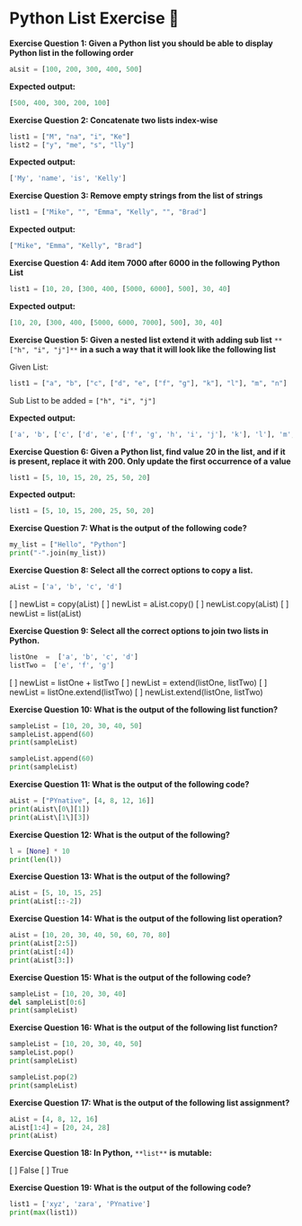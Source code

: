 # Python List Exercise 🚌

**Exercise Question 1: Given a Python list you should be able to display Python list in the following order**
```python
aLsit = [100, 200, 300, 400, 500]
```

**Expected output:**
```python
[500, 400, 300, 200, 100]
```


**Exercise Question 2: Concatenate two lists index-wise**
```python
list1 = ["M", "na", "i", "Ke"]
list2 = ["y", "me", "s", "lly"]
```
**Expected output:**
```python
['My', 'name', 'is', 'Kelly']
````
**Exercise Question 3: Remove empty strings from the list of strings**
```python
list1 = ["Mike", "", "Emma", "Kelly", "", "Brad"]
````
**Expected output:**
```python
["Mike", "Emma", "Kelly", "Brad"]
````
**Exercise Question 4: Add item 7000 after 6000 in the following Python List**
```python
list1 = [10, 20, [300, 400, [5000, 6000], 500], 30, 40]
````
**Expected output:**
```python
[10, 20, [300, 400, [5000, 6000, 7000], 500], 30, 40]
````
**Exercise Question 5: Given a nested list extend it with adding sub list** `**["h", "i", "j"]**` **in a such a way that it will look like the following list**

Given List:
```python
list1 = ["a", "b", ["c", ["d", "e", ["f", "g"], "k"], "l"], "m", "n"]
````
Sub List to be added = `["h", "i", "j"]`

**Expected output:**
```python
['a', 'b', ['c', ['d', 'e', ['f', 'g', 'h', 'i', 'j'], 'k'], 'l'], 'm', 'n']
```
**Exercise Question 6: Given a Python list, find value 20 in the list, and if it is present, replace it with 200. Only update the first occurrence of a value**
```python
list1 = [5, 10, 15, 20, 25, 50, 20]
````
**Expected output:**
```python
list1 = [5, 10, 15, 200, 25, 50, 20]
````
**Exercise Question 7: What is the output of the following code?**
```python
my_list = ["Hello", "Python"]
print("-".join(my_list))
```
**Exercise Question 8: Select all the correct options to copy a list.**
```python
aList = ['a', 'b', 'c', 'd']
````
[ ] newList = copy(aList)
[ ] newList = aList.copy()
[ ] newList.copy(aList)
[ ] newList = list(aList)

**Exercise Question 9: Select all the correct options to join two lists in Python.**
```python
listOne  =  ['a', 'b', 'c', 'd']
listTwo =  ['e', 'f', 'g']
```
[ ] newList = listOne + listTwo
[ ] newList = extend(listOne, listTwo)
[ ] newList = listOne.extend(listTwo)
[ ] newList.extend(listOne, listTwo)

**Exercise Question 10: What is the output of the following list function?**
```python
sampleList = [10, 20, 30, 40, 50]
sampleList.append(60)
print(sampleList)

sampleList.append(60)
print(sampleList)
```
**Exercise Question 11: What is the output of the following code?**
```python
aList = ["PYnative", [4, 8, 12, 16]]
print(aList\[0\][1])
print(aList\[1\][3])
````

**Exercise Question 12: What is the output of the following?**
```python
l = [None] * 10
print(len(l))
```
**Exercise Question 13: What is the output of the following?**
```python
aList = [5, 10, 15, 25]
print(aList[::-2])
```
**Exercise Question 14: What is the output of the following list operation?**
```python
aList = [10, 20, 30, 40, 50, 60, 70, 80]
print(aList[2:5])
print(aList[:4])
print(aList[3:])
```
**Exercise Question 15: What is the output of the following code?**
```python
sampleList = [10, 20, 30, 40]
del sampleList[0:6]
print(sampleList)
```
**Exercise Question 16: What is the output of the following list function?**
```python
sampleList = [10, 20, 30, 40, 50]
sampleList.pop()
print(sampleList)

sampleList.pop(2)
print(sampleList)
```

**Exercise Question 17: What is the output of the following list assignment?**
```python
aList = [4, 8, 12, 16]
aList[1:4] = [20, 24, 28]
print(aList)
```

**Exercise Question 18: In Python,** `**list**` **is mutable:**

[ ] False
[ ] True

**Exercise Question 19: What is the output of the following code?**
```python
list1 = ['xyz', 'zara', 'PYnative']
print(max(list1))
```
